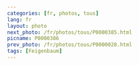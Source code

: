 ```yaml
---
categories: [fr, photos, tous]
lang: fr
layout: photo
next_photo: /fr/photos/tous/P0000385.html
picname: P0000386
prev_photo: /fr/photos/tous/P0000028.html
tags: [Feigenbaum]
---
```

